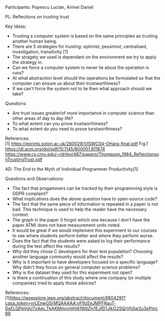 Participants: Popescu Lucian, Airinei Daniel

PL: Reflections on trusting trust

Key Ideas:
  * Trusting a computer system is based on the same principles as trusting another human being.
  * There are 5 strategies for trusting: optimist, pessimist, centralised, investigation, transitivity [1]
  * The stragety we used is dependant on the environment we try to apply the strategy in.
  * Can we force a computer system to never lie about the operation is runs?
  * At what abstraction level should the operations be formulated so that the computer can ensure us about their trustworthiness?
  * If we can't force the system not to lie then what approach should we take?

Questions:
  * Are trust issues greater/of more importance
in computer science than other areas 
of day to day life? 
  * To what extent can you prove trustworthiness?
  * To what extent do you need to prove turstworthiness?

References: \
[1] https://eprints.soton.ac.uk/260029/1/ISWC04-OHara-final.pdf Fig.1 \
https://dl.acm.org/doi/pdf/10.1145/800001.811674 \
https://www.cs.cmu.edu/~rdriley/487/papers/Thompson_1984_ReflectionsonTrustingTrust.pdf

AD: The End to the Myth of Individual Programmer Productivity[1]

Questions and Observations:
  * The fact that progammers can be tracked by their programming style is GDPR complaint?
  * What implications does the above question have to open-source code?
  * The fact that the same piece of information is repeated in a paper is not bad.
  This technique is used to help the reader have the necessary context.
  * The graph in the paper (I forgot which one because I don't have the paper ATM) does not have measurement units noted.
  * It would be great if we would implement this experiment to our courses to see where students perform better and where they perform worse.
  * Does the fact that the students were asked to log their performance during the test affect the results?
  * Why did they chose C developers for their test population? Choosing another language community would affect the results?
  * Why is it important to have developers focused on a specific language? Why didn't they focus on general computer science problems?
  * Why is the dataset they used for this experiment not open?
  * Is there a continuation of this study where one company (or multiple companies) tried to apply those advices? 


References: \
[1]https://ieeexplore.ieee.org/abstract/document/8804291?casa_token=vrLEnwGSrMQAAAAA:vP9zEeJMPFRauT-DsELQPpVgU7x4ay_TkAKMmcmjiHA1WdZlv1EJfD1JikG2SQrVhSw2u3pPmcRR

